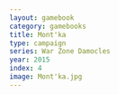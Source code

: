 ```yaml
---
layout: gamebook
category: gamebooks
title: Mont'ka
type: campaign
series: War Zone Damocles
year: 2015
index: 4
image: Mont'ka.jpg
---
```

